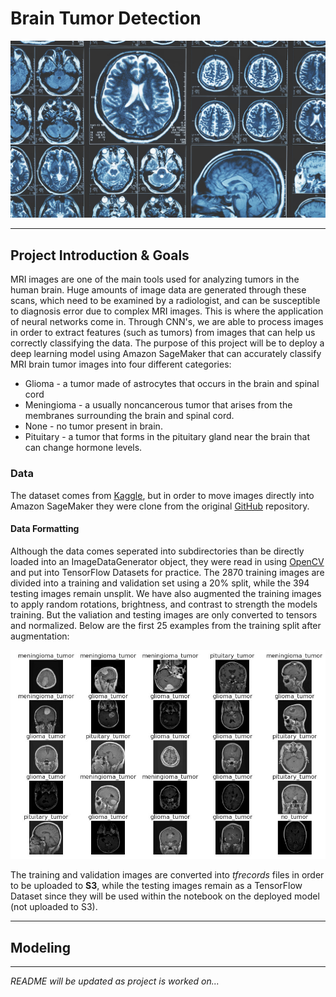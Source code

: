 # Brain Tumor Detection

<img src="/images/header.jpg" width="550">

---

## Project Introduction & Goals
MRI images are one of the main tools used for analyzing tumors in the human brain. Huge amounts of image data are generated through these scans, which need to be examined by a radiologist, and can be susceptible to diagnosis error due to complex MRI images. This is where the application of neural networks come in. Through CNN's, we are able to process images in order to extract features (such as tumors) from images that can help us correctly classifying the data. The purpose of this project will be to deploy a deep learning model using Amazon SageMaker that can accurately classify MRI brain tumor images into four different categories:
- Glioma - a tumor made of astrocytes that occurs in the brain and spinal cord
- Meningioma - a usually noncancerous tumor that arises from the membranes surrounding the brain and spinal cord.
- None - no tumor present in brain.
- Pituitary - a tumor that forms in the pituitary gland near the brain that can change hormone levels.

### Data
The dataset comes from [Kaggle](https://www.kaggle.com/sartajbhuvaji/brain-tumor-classification-mri), but in order to move images directly into Amazon SageMaker they were clone from the original [GitHub](https://github.com/sartajbhuvaji/brain-tumor-classification-dataset) repository.

#### Data Formatting
Although the data comes seperated into subdirectories than be directly loaded into an ImageDataGenerator object, they were read in using [OpenCV](https://docs.opencv.org/master/) and put into TensorFlow Datasets for practice. The 2870 training images are divided into a training and validation set using a 20% split, while the 394 testing images remain unsplit. We have also augmented the training images to apply random rotations, brightness, and contrast to strength the models training. But the valiation and testing images are only converted to tensors and normalized. Below are the first 25 examples from the training split after augmentation:

<img src="/images/train_images.jpg" width="750">

The training and validation images are converted into *tfrecords* files in order to be uploaded to **S3**, while the testing images remain as a TensorFlow Dataset since they will be used within the notebook on the deployed model (not uploaded to S3).

--- 

## Modeling

---

*README will be updated as project is worked on...*
